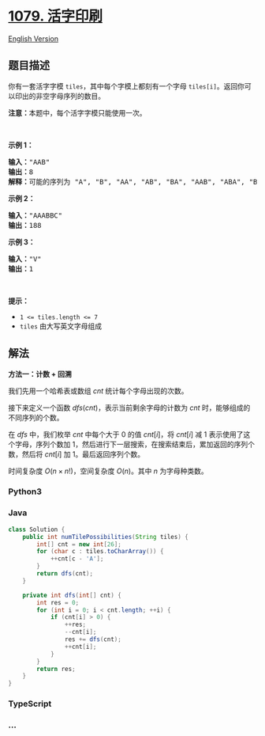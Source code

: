 # [1079. 活字印刷](https://leetcode.cn/problems/letter-tile-possibilities)

[English Version](/solution/1000-1099/1079.Letter%20Tile%20Possibilities/README_EN.md)

## 题目描述

<!-- 这里写题目描述 -->

<p>你有一套活字字模&nbsp;<code>tiles</code>，其中每个字模上都刻有一个字母&nbsp;<code>tiles[i]</code>。返回你可以印出的非空字母序列的数目。</p>

<p><strong>注意：</strong>本题中，每个活字字模只能使用一次。</p>

<p>&nbsp;</p>

<p><strong>示例 1：</strong></p>

<pre>
<strong>输入：</strong>"AAB"
<strong>输出：</strong>8
<strong>解释：</strong>可能的序列为 "A", "B", "AA", "AB", "BA", "AAB", "ABA", "BAA"。
</pre>

<p><strong>示例 2：</strong></p>

<pre>
<strong>输入：</strong>"AAABBC"
<strong>输出：</strong>188
</pre>

<p><strong>示例 3：</strong></p>

<pre>
<strong>输入：</strong>"V"
<strong>输出：</strong>1</pre>

<p>&nbsp;</p>

<p><strong>提示：</strong></p>

<ul>
	<li><code>1 &lt;= tiles.length &lt;= 7</code></li>
	<li><code>tiles</code> 由大写英文字母组成</li>
</ul>

## 解法

<!-- 这里可写通用的实现逻辑 -->

**方法一：计数 + 回溯**

我们先用一个哈希表或数组 $cnt$ 统计每个字母出现的次数。

接下来定义一个函数 $dfs(cnt)$，表示当前剩余字母的计数为 $cnt$ 时，能够组成的不同序列的个数。

在 $dfs$ 中，我们枚举 $cnt$ 中每个大于 $0$ 的值 $cnt[i]$，将 $cnt[i]$ 减 $1$ 表示使用了这个字母，序列个数加 $1$，然后进行下一层搜索，在搜索结束后，累加返回的序列个数，然后将 $cnt[i]$ 加 $1$。最后返回序列个数。

时间复杂度 $O(n \times n!)$，空间复杂度 $O(n)$。其中 $n$ 为字母种类数。

<!-- tabs:start -->

### **Python3**

<!-- 这里可写当前语言的特殊实现逻辑 -->



### **Java**

<!-- 这里可写当前语言的特殊实现逻辑 -->

```java
class Solution {
    public int numTilePossibilities(String tiles) {
        int[] cnt = new int[26];
        for (char c : tiles.toCharArray()) {
            ++cnt[c - 'A'];
        }
        return dfs(cnt);
    }

    private int dfs(int[] cnt) {
        int res = 0;
        for (int i = 0; i < cnt.length; ++i) {
            if (cnt[i] > 0) {
                ++res;
                --cnt[i];
                res += dfs(cnt);
                ++cnt[i];
            }
        }
        return res;
    }
}
```









### **TypeScript**



### **...**

```

```



